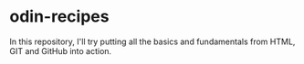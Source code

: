 # odin-recipes

In this repository, I'll try putting all the basics and fundamentals from HTML, GIT and GitHub into action.